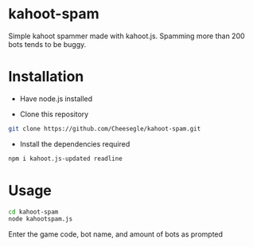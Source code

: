 # kahoot-spam
Simple kahoot spammer made with kahoot.js. Spamming more than 200 bots tends to be buggy.

# Installation

+ Have node.js installed

+ Clone this repository
```bash
git clone https://github.com/Cheesegle/kahoot-spam.git
```

+ Install the dependencies required
```bash
npm i kahoot.js-updated readline
```

# Usage

```bash
cd kahoot-spam
node kahootspam.js
```

Enter the game code, bot name, and amount of bots as prompted

